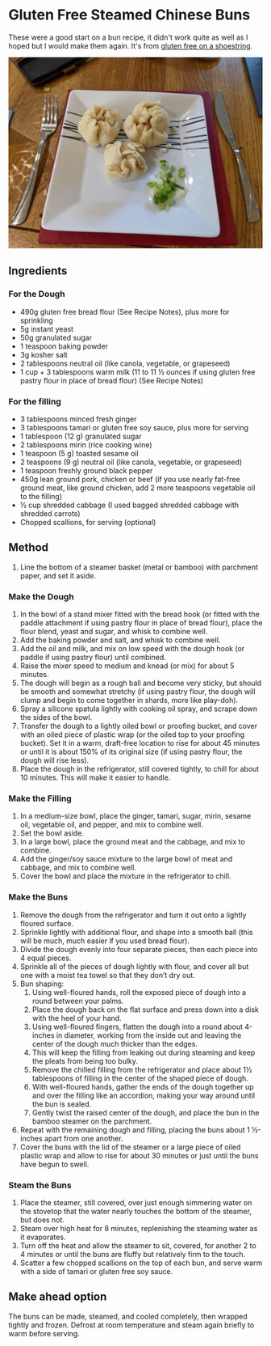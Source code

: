 # Gluten Free Steamed Chinese Buns # 

These were a good start on a bun recipe, it didn't work quite as well as I hoped but I would make them again. It's from [gluten free on a shoestring](https://glutenfreeonashoestring.com/gluten-free-steamed-chinese-meat-buns/).

![Gluten Free Steamed Buns](/public/images/Steamed-Buns.jpg)

## Ingredients ## 

### For the Dough

- 490g gluten free bread flour (See Recipe Notes), plus more for sprinkling
- 5g instant yeast
- 50g granulated sugar
- 1 teaspoon baking powder
- 3g kosher salt
- 2 tablespoons neutral oil (like canola, vegetable, or grapeseed)
- 1 cup + 3 tablespoons warm milk (11 to 11 ½ ounces if using gluten free pastry flour in place of bread flour) (See Recipe Notes)

### For the filling

- 3 tablespoons minced fresh ginger
- 3 tablespoons tamari or gluten free soy sauce, plus more for serving
- 1 tablespoon (12 g) granulated sugar
- 2 tablespoons mirin (rice cooking wine)
- 1 teaspoon (5 g) toasted sesame oil
- 2 teaspoons (9 g) neutral oil (like canola, vegetable, or grapeseed)
- 1 teaspoon freshly ground black pepper
- 450g lean ground pork, chicken or beef (if you use nearly fat-free ground meat, like ground chicken, add 2 more teaspoons vegetable oil to the filling)
- ½ cup shredded cabbage (I used bagged shredded cabbage with shredded carrots)
- Chopped scallions, for serving (optional)

## Method ## 

1. Line the bottom of a steamer basket (metal or bamboo) with parchment paper, and set it aside.

### Make the Dough

1. In the bowl of a stand mixer fitted with the bread hook (or fitted with the paddle attachment if using pastry flour in place of bread flour), place the flour blend, yeast and sugar, and whisk to combine well.
1. Add the baking powder and salt, and whisk to combine well.
1. Add the oil and milk, and mix on low speed with the dough hook (or paddle if using pastry flour) until combined.
1. Raise the mixer speed to medium and knead (or mix) for about 5 minutes.
1. The dough will begin as a rough ball and become very sticky, but should be smooth and somewhat stretchy (if using pastry flour, the dough will clump and begin to come together in  shards, more like play-doh).
1. Spray a silicone spatula lightly with cooking oil spray, and scrape down the sides of the bowl.
1. Transfer the dough to a lightly oiled bowl or proofing bucket, and cover with an oiled piece of plastic wrap (or the oiled top to your proofing bucket). Set it in a warm, draft-free location to rise for about 45 minutes or until it is about 150% of its original size (if using pastry flour, the dough will rise less).
1. Place the dough in the refrigerator, still covered tightly, to chill for about 10 minutes. This will make it easier to handle.

### Make the Filling

1. In a medium-size bowl, place the ginger, tamari, sugar, mirin, sesame oil, vegetable oil, and pepper, and mix to combine well.
1. Set the bowl aside.
1. In a large bowl, place the ground meat and the cabbage, and mix to combine.
1. Add the ginger/soy sauce mixture to the large bowl of meat and cabbage, and mix to combine well.
1. Cover the bowl and place the mixture in the refrigerator to chill.

### Make the Buns

1. Remove the dough from the refrigerator and turn it out onto a lightly floured surface.
1. Sprinkle lightly with additional flour, and shape into a smooth ball (this will be much, much easier if you used bread flour).
1. Divide the dough evenly into four separate pieces, then each piece into 4 equal pieces.
1. Sprinkle all of the pieces of dough lightly with flour, and cover all but one with a moist tea towel so that they don’t dry out.
1. Bun shaping:
    1. Using well-floured hands, roll the exposed piece of dough into a round between your palms.
    1. Place the dough back on the flat surface and press down into a disk with the heel of your hand.
    1. Using well-floured fingers, flatten the dough into a round about 4-inches in diameter, working from the inside out and leaving the center of the dough much thicker than the edges.  
    1. This will keep the filling from leaking out during steaming and keep the pleats from being too bulky.
    1. Remove the chilled filling from the refrigerator and place about 1½ tablespoons of filling in the center of the shaped piece of dough.
    1. With well-floured hands, gather the ends of the dough together up and over the filling like an accordion, making your way around until the bun is sealed.
    1. Gently twist the raised center of the dough, and place the bun in the bamboo steamer on the parchment.
1. Repeat with the remaining dough and filling, placing the buns about 1 ½-inches apart from one another.
1. Cover the buns with the lid of the steamer or a large piece of oiled plastic wrap and allow to rise for about 30 minutes or just until the buns have begun to swell.

### Steam the Buns

1. Place the steamer, still covered, over just enough simmering water on the stovetop that the water nearly touches the bottom of the steamer, but does not.
1. Steam over high heat for 8 minutes, replenishing the steaming water as it evaporates.
1. Turn off the heat and allow the steamer to sit, covered, for another 2 to 4 minutes or until the buns are fluffy but relatively firm to the touch.
1. Scatter a few chopped scallions on the top of each bun, and serve warm with a side of tamari or gluten free soy sauce.

## Make ahead option

The buns can be made, steamed, and cooled completely, then wrapped tightly and frozen. Defrost at room temperature and steam again briefly to warm before serving.

